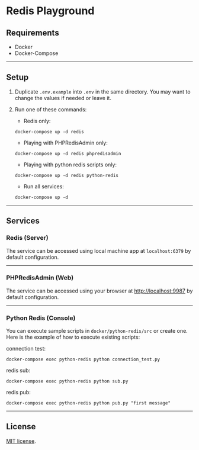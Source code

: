 # Redis Playground

## Requirements

- Docker
- Docker-Compose

___________

## Setup

1. Duplicate `.env.example` into `.env` in the same directory. You may want to change the values if needed or leave it.

2. Run one of these commands:

    - Redis only:
    ```
    docker-compose up -d redis
    ```

    - Playing with PHPRedisAdmin only:
    ```
    docker-compose up -d redis phpredisadmin
    ```

    - Playing with python redis scripts only:
    ```
    docker-compose up -d redis python-redis
    ```

    - Run all services:
    ```
    docker-compose up -d
    ```

____________

## Services

### Redis (Server)

The service can be accessed using local machine app at `localhost:6379` by default configuration.

____________
### PHPRedisAdmin (Web)

The service can be accessed using your browser at [http://localhost:9987](http://localhost:9987) by default configuration.

____________
### Python Redis (Console)

You can execute sample scripts in `docker/python-redis/src` or create one. Here is the example of how to execute existing scripts:

connection test:
```
docker-compose exec python-redis python connection_test.py
```

redis sub:
```
docker-compose exec python-redis python sub.py
```

redis pub:
```
docker-compose exec python-redis python pub.py "first message"
```
____________

## License

[MIT license](https://opensource.org/licenses/MIT).
